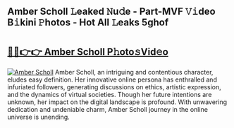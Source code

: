 ## Amber Scholl 𝙻eaked 𝙽u𝚍e - Part-MVF 𝚅𝚒deo B𝚒kini 𝙿hotos - Hot All 𝙻eaks 5ghof

# <h2><a href="http://ld72cri.urlbe.top/?page=Amber+Scholl">🔗🔗👉👉 Amber Scholl P𝚑oto𝚜Vid𝚎o</a></h2>

[![Amber Scholl](https://i.imgur.com/eBuTRDB.gif)](http://ld72cri.urlbe.top/?page=Amber+Scholl)
Amber Scholl, an intriguing and contentious character, eludes easy definition. Her innovative online persona has enthralled and infuriated followers, generating discussions on ethics, artistic expression, and the dynamics of virtual societies. Though her future intentions are unknown, her impact on the digital landscape is profound. With unwavering dedication and undeniable charm, Amber Scholl journey in the online universe is unending.

